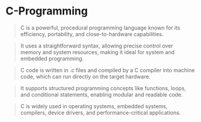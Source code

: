 # C-Programming

> C is a powerful, procedural programming language known for its efficiency, portability, and close-to-hardware capabilities.

> It uses a straightforward syntax, allowing precise control over memory and system resources, making it ideal for system and embedded programming.

> C code is written in .c files and compiled by a C compiler into machine code, which can run directly on the target hardware.

> It supports structured programming concepts like functions, loops, and conditional statements, enabling modular and readable code.

> C is widely used in operating systems, embedded systems, compilers, device drivers, and performance-critical applications.
